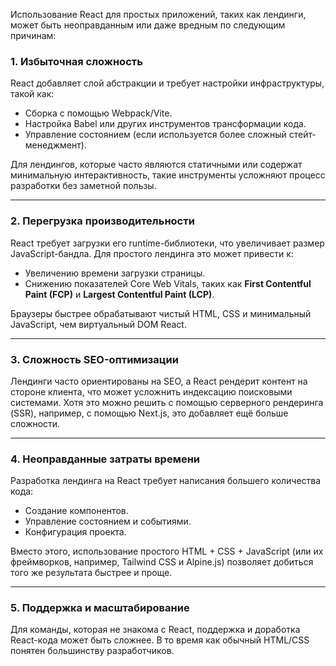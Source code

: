 Использование React для простых приложений, таких как лендинги, может быть неоправданным или даже вредным по следующим причинам:

### 1. **Избыточная сложность**

React добавляет слой абстракции и требует настройки инфраструктуры, такой как:

- Сборка с помощью Webpack/Vite.
- Настройка Babel или других инструментов трансформации кода.
- Управление состоянием (если используется более сложный стейт-менеджмент).

Для лендингов, которые часто являются статичными или содержат минимальную интерактивность, такие инструменты усложняют процесс разработки без заметной пользы.

---

### 2. **Перегрузка производительности**

React требует загрузки его runtime-библиотеки, что увеличивает размер JavaScript-бандла. Для простого лендинга это может привести к:

- Увеличению времени загрузки страницы.
- Снижению показателей Core Web Vitals, таких как **First Contentful Paint (FCP)** и **Largest Contentful Paint (LCP)**.

Браузеры быстрее обрабатывают чистый HTML, CSS и минимальный JavaScript, чем виртуальный DOM React.

---

### 3. **Сложность SEO-оптимизации**

Лендинги часто ориентированы на SEO, а React рендерит контент на стороне клиента, что может усложнить индексацию поисковыми системами. Хотя это можно решить с помощью серверного рендеринга (SSR), например, с помощью Next.js, это добавляет ещё больше сложности.

---

### 4. **Неоправданные затраты времени**

Разработка лендинга на React требует написания большего количества кода:

- Создание компонентов.
- Управление состоянием и событиями.
- Конфигурация проекта.

Вместо этого, использование простого HTML + CSS + JavaScript (или их фреймворков, например, Tailwind CSS и Alpine.js) позволяет добиться того же результата быстрее и проще.

---

### 5. **Поддержка и масштабирование**

Для команды, которая не знакома с React, поддержка и доработка React-кода может быть сложнее. В то время как обычный HTML/CSS понятен большинству разработчиков.